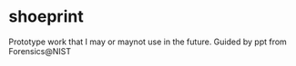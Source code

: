 # shoeprint
Prototype work that I may or maynot use in the future. Guided by ppt from Forensics@NIST
